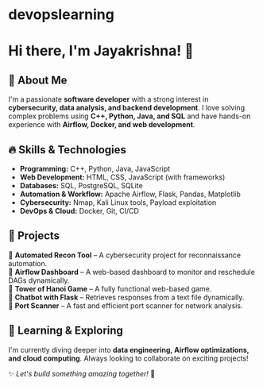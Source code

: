 # devopslearning

# Hi there, I'm Jayakrishna! 👋

## 🚀 About Me  
I'm a passionate **software developer** with a strong interest in **cybersecurity, data analysis, and backend development**. I love solving complex problems using **C++, Python, Java, and SQL** and have hands-on experience with **Airflow, Docker, and web development**.  

## 🔥 Skills & Technologies  
- **Programming:** C++, Python, Java, JavaScript  
- **Web Development:** HTML, CSS, JavaScript (with frameworks)  
- **Databases:** SQL, PostgreSQL, SQLite  
- **Automation & Workflow:** Apache Airflow, Flask, Pandas, Matplotlib  
- **Cybersecurity:** Nmap, Kali Linux tools, Payload exploitation  
- **DevOps & Cloud:** Docker, Git, CI/CD  

## 📌 Projects  
🔹 **Automated Recon Tool** – A cybersecurity project for reconnaissance automation.  
🔹 **Airflow Dashboard** – A web-based dashboard to monitor and reschedule DAGs dynamically.  
🔹 **Tower of Hanoi Game** – A fully functional web-based game.  
🔹 **Chatbot with Flask** – Retrieves responses from a text file dynamically.  
🔹 **Port Scanner** – A fast and efficient port scanner for network analysis.  

## 🌱 Learning & Exploring  
I'm currently diving deeper into **data engineering, Airflow optimizations, and cloud computing**. Always looking to collaborate on exciting projects!  


✨ *Let's build something amazing together!* 🚀  
